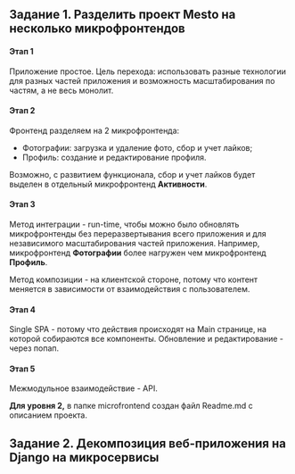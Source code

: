 ## Задание 1. Разделить проект Mesto на несколько микрофронтендов

#### Этап 1
Приложение простое.
Цель перехода: использовать разные технологии для разных частей приложения и возможность масштабирования
по частям, а не весь монолит.

#### Этап 2
Фронтенд разделяем на 2 микрофронтенда:
- Фотографии: загрузка и удаление фото, сбор и учет лайков;
- Профиль: создание и редактирование профиля.

Возможно, с развитием функционала, сбор и учет лайков будет выделен в отдельный микрофронтенд **Активности**.

#### Этап 3
Метод интеграции - run-time, чтобы можно было обновлять микрофронтенды без переразвертывания всего приложения и 
для независимого масштабирования частей приложения. 
Например, микрофронтенд **Фотографии** более нагружен чем микрофронтенд **Профиль**.

Метод композиции - на клиентской стороне, потому что контент меняется в зависимости от взаимодействия с пользователем.

#### Этап 4
Single SPA - потому что действия происходят на Main странице, на которой собираются все компоненты.
Обновление и редактирование - через попап.

#### Этап 5
Межмодульное взаимодействие - API.


**Для уровня 2,** в папке microfrontend создан файл Readme.md с описанием проекта.


## Задание 2. Декомпозиция веб-приложения на Django на микросервисы
